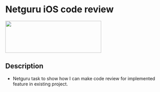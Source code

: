 # Netguru iOS code review

<img src="https://encrypted-tbn0.gstatic.com/images?q=tbn:ANd9GcSN0KKn8pDb6hpDHQvGqwklkYRdzmbhDcGbE71Dss4gYzysnyzgHl1-OKQYCmb-yr3zhMQ&usqp=CAU" width="300" height="100" />

## Description

- Netguru task to show how I can make code review for implemented feature in existing project.

